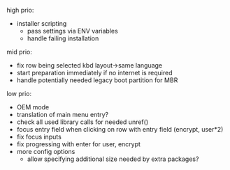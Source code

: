high prio:

* installer scripting
    * pass settings via ENV variables
    * handle failing installation

mid prio:

* fix row being selected kbd layout->same language
* start preparation immediately if no internet is required
* handle potentially needed legacy boot partition for MBR

low prio:

* OEM mode
* translation of main menu entry?
* check all used library calls for needed unref()
* focus entry field when clicking on row with entry field (encrypt, user*2)
* fix focus inputs
* fix progressing with enter for user, encrypt
* more config options
    * allow specifying additional size needed by extra packages?
